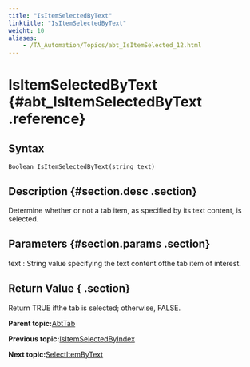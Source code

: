 ```yaml
--- 
title: "IsItemSelectedByText"
linktitle: "IsItemSelectedByText"
weight: 10
aliases: 
    - /TA_Automation/Topics/abt_IsItemSelected_12.html
---
```

# IsItemSelectedByText {#abt_IsItemSelectedByText .reference}

## Syntax

`Boolean IsItemSelectedByText(string text)`

## Description {#section.desc .section}

Determine whether or not a tab item, as specified by its text content, is selected.

## Parameters {#section.params .section}

text
:   String value specifying the text content ofthe tab item of interest.

## Return Value { .section}

Return TRUE ifthe tab is selected; otherwise, FALSE.

**Parent topic:**[AbtTab](../../TA_Automation/Topics/abt_AbtTab.html)

**Previous topic:**[IsItemSelectedByIndex](../../TA_Automation/Topics/abt_IsItemSelected_11.html)

**Next topic:**[SelectItemByText](../../TA_Automation/Topics/abt_SelectItem_11.html)

